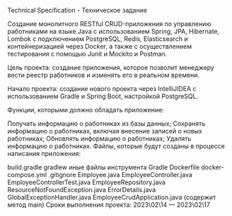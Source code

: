 Technical Specification - Техническое задание

Создание монолитного RESTful CRUD-приложения по управлению работниками на языке Java с использованием Spring, JPA, Hibernate, Lombok с подключением PostgreSQL, Redis, Elasticsearch и контейнеризацией через Docker, а также c осуществлением тестирования с помощью Junit и Mockito и Postman.

Цель проекта: создание приложения, которое позволит менеджеру вести реестр работников и изменять его в реальном времени.

Начало проекта: создание нового проекта через IntelliJIDEA с использованием Gradle и Spring Boot, настройкой PostgreSQL.

Функции, которыми должно обладать приложение:

Получать информацию о работниках из базы данных;
Сохранять информацию о работниках, включая внесение записей о новых работниках;
Обновлять информацию о работниках;
Удалять информацию о работниках.
Файлы, которые будут созданы в процессе написания приложения:

build.gradle
gradlew
иные файлы инструмента Gradle
Dockerfile
docker-compose.yml
.gitignore
Employee.java
EmployeeController.java
EmployeeControllerTest.java
EmployeeRepository.java
ResourceNotFoundException.java
ErrorDetails.java
GlobalExceptionHandler.java
EmployeeCrudApplication.java (содержит метод main)
Сроки выполнения проекта: 2023\02\14 — 2023\02\17
